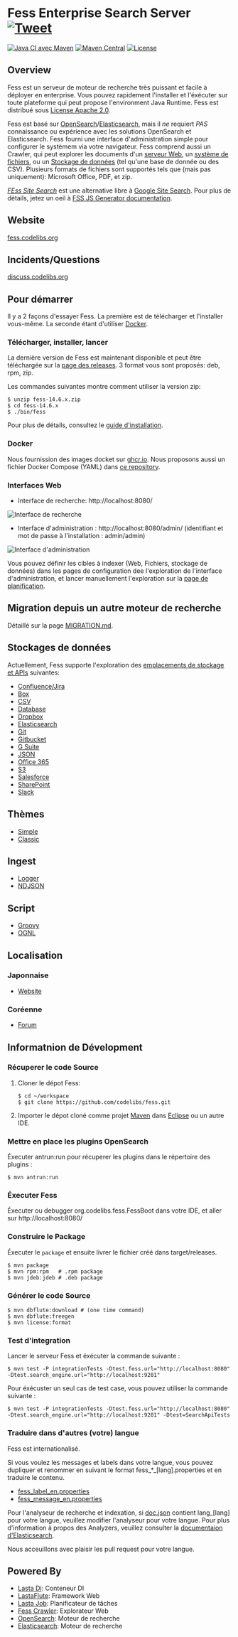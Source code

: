 Fess Enterprise Search Server [![Tweet](https://img.shields.io/twitter/url/http/shields.io.svg?style=social)](https://twitter.com/intent/tweet?text=Fess+is+very+powerful+and+easily+deployable+Enterprise+Search+Server.&url=https://github.com/codelibs/fess)
====
[![Java CI avec Maven](https://github.com/codelibs/fess/actions/workflows/maven.yml/badge.svg)](https://github.com/codelibs/fess/actions/workflows/maven.yml)
[![Maven Central](https://maven-badges.herokuapp.com/maven-central/org.codelibs.fess/fess/badge.svg)](https://maven-badges.herokuapp.com/maven-central/org.codelibs.fess/fess)
[![License](https://img.shields.io/badge/License-Apache%202.0-blue.svg)](https://github.com/gitbucket/gitbucket/blob/master/LICENSE)

## Overview

Fess est un serveur de moteur de recherche très puissant et facile à déployer en enterprise.
Vous pouvez rapidement l'installer et l'éxécuter sur toute plateforme qui peut propose l'environment Java Runtime. Fess est distribué sous [License Apache 2.0](LICENSE).

Fess est basé sur  [OpenSearch](https://github.com/opensearch-project/OpenSearch)/[Elasticsearch](https://github.com/elastic/elasticsearch), mais il _ne_ requiert _PAS_ connaissance ou expérience avec les solutions OpenSearch et Elasticsearch. Fess fourni une interface d'administration simple pour configurer le systèmem via votre navigateur.
Fess comprend aussi un Crawler, qui peut explorer les documents d'un [serveur Web](https://fess.codelibs.org/14.6/admin/webconfig-guide.html), un [système de fichiers](https://fess.codelibs.org/14.6/admin/fileconfig-guide.html), ou un [Stockage de données](https://fess.codelibs.org/14.6/admin/dataconfig-guide.html) (tel qu'une base de donnée ou des CSV). Plusieurs formats de fichiers sont supportés tels que (mais pas uniquement): Microsoft Office, PDF, et zip.

*[FEss Site Search](https://github.com/codelibs/fess-site-search)* est une alternative libre à [Google Site Search](https://enterprise.google.com/search/products/gss.html). Pour plus de détails, jetez un oeil à [FSS JS Generator documentation](https://fss-generator.codelibs.org/docs/manual).

## Website

[fess.codelibs.org](https://fess.codelibs.org/)

## Incidents/Questions

[discuss.codelibs.org](https://discuss.codelibs.org/c/FessEN/)

## Pour démarrer

Il y a 2 façons d'essayer Fess. La première est de télécharger et l'installer vous-même. La seconde étant d'utiliser [Docker](https://www.docker.com/products/docker-engine).

### Télécharger, installer, lancer

La dernière version de Fess est maintenant disponible et peut être téléchargée sur la [page des releases](https://github.com/codelibs/fess/releases "download"). 3 format vous sont proposés: deb, rpm, zip.

Les commandes suivantes montre comment utiliser la version zip:

    $ unzip fess-14.6.x.zip
    $ cd fess-14.6.x
    $ ./bin/fess

Pour plus de détails, consultez le [guide d'installation](https://fess.codelibs.org/14.6/install/index.html).

### Docker

Nous fournission des images docket sur [ghcr.io](https://github.com/orgs/codelibs/packages).
Nous proposons aussi un fichier Docker Compose (YAML) dans [ce repository](https://github.com/codelibs/docker-fess/tree/master/compose).

### Interfaces Web

- Interface de recherche: http://localhost:8080/

![Interface de recherche](https://fess.codelibs.org/_images/fess_search_result1.png)

- Interface d'administration : http://localhost:8080/admin/ (identifiant et mot de passe à l'installation : admin/admin)

![Interface d'administration](https://fess.codelibs.org/_images/fess_admin_dashboard.png)

Vous pouvez définir les cibles à indexer (Web, Fichiers, stockage de données) dans les pages de configuration dee l'exploration de l'interface d'administration, et lancer manuellement l'exploration sur la [page de planification](https://fess.codelibs.org/14.6/admin/scheduler-guide.html).

## Migration depuis un autre moteur de recherche

Détaillé sur la page [MIGRATION.md](MIGRATION.md).

## Stockages de données

Actuellement, Fess supporte l'exploration des [emplacements de stockage et APIs](https://fess.codelibs.org/14.6/admin/dataconfig-guide.html) suivantes:

 - [Confluence/Jira](https://github.com/codelibs/fess-ds-atlassian)
 - [Box](https://github.com/codelibs/fess-ds-box)
 - [CSV](https://github.com/codelibs/fess-ds-csv)
 - [Database](https://github.com/codelibs/fess-ds-db)
 - [Dropbox](https://github.com/codelibs/fess-ds-dropbox)
 - [Elasticsearch](https://github.com/codelibs/fess-ds-elasticsearch)
 - [Git](https://github.com/codelibs/fess-ds-git)
 - [Gitbucket](https://github.com/codelibs/fess-ds-gitbucket)
 - [G Suite](https://github.com/codelibs/fess-ds-gsuite)
 - [JSON](https://github.com/codelibs/fess-ds-json)
 - [Office 365](https://github.com/codelibs/fess-ds-office365)
 - [S3](https://github.com/codelibs/fess-ds-s3)
 - [Salesforce](https://github.com/codelibs/fess-ds-salesforce)
 - [SharePoint](https://github.com/codelibs/fess-ds-sharepoint)
 - [Slack](https://github.com/codelibs/fess-ds-slack)

## Thèmes

 - [Simple](https://github.com/codelibs/fess-theme-simple)
 - [Classic](https://github.com/codelibs/fess-theme-classic)

## Ingest

 - [Logger](https://github.com/codelibs/fess-ingest-logger)
 - [NDJSON](https://github.com/codelibs/fess-ingest-ndjson)

## Script

 - [Groovy](https://github.com/codelibs/fess-script-groovy)
 - [OGNL](https://github.com/codelibs/fess-script-ognl)

## Localisation

### Japonnaise

 - [Website](https://fess.codelibs.org/ja/)

### Coréenne

 - [Forum](https://github.com/nocode2k/fess-kr-forum)

## Informatnion de Dévelopment

### Récuperer le code Source

1. Cloner le dépot Fess:
    ```
    $ cd ~/workspace
    $ git clone https://github.com/codelibs/fess.git
    ```

2. Importer le dépot cloné comme projet [Maven](https://maven.apache.org/) dans [Eclipse](https://www.eclipse.org/eclipseide/) ou un autre IDE.

### Mettre en place les plugins OpenSearch

Éxecuter antrun:run pour récuperer les plugins dans le répertoire des plugins :

    $ mvn antrun:run

### Éxecuter Fess

Éxecuter ou debugger org.codelibs.fess.FessBoot dans votre IDE, et aller sur http://localhost:8080/

### Construire le Package

Éxecuter le `package` et ensuite livrer le fichier créé dans target/releases.

    $ mvn package
    $ mvn rpm:rpm   # .rpm package
    $ mvn jdeb:jdeb # .deb package

### Générer le code Source

    $ mvn dbflute:download # (one time command)
    $ mvn dbflute:freegen
    $ mvn license:format

### Test d'integration

Lancer le serveur Fess et éxécuter la commande suivante :

    $ mvn test -P integrationTests -Dtest.fess.url="http://localhost:8080" -Dtest.search_engine.url="http://localhost:9201"

Pour éxécuster un seul cas de test case, vous pouvez utiliser la commande suivante :

    $ mvn test -P integrationTests -Dtest.fess.url="http://localhost:8080" -Dtest.search_engine.url="http://localhost:9201" -Dtest=SearchApiTests

### Traduire dans d'autres (votre) langue

Fess est internationalisé.

Si vous voulez les messages et labels dans votre langue, vous pouvez dupliquer et renommer en suivant le format fess\_\*\_[lang].properties et en traduire le contenu.

* [fess_label_en.properties](https://github.com/codelibs/fess/blob/master/src/main/resources/fess_label_en.properties)
* [fess_message_en.properties](https://github.com/codelibs/fess/blob/master/src/main/resources/fess_message_en.properties)

Pour l'analyseur de recherche et indexation, si [doc.json](https://github.com/codelibs/fess/blob/master/src/main/resources/fess_indices/fess/doc.json) contient lang\_[lang] pour votre langue, veuillez modifier l'analyseur pour votre langue. Pour plus d'information à propos des Analyzers, veuillez consulter la [documentaion d'Elasticsearch](https://www.elastic.co/guide/en/elasticsearch/reference/current/analysis-analyzers.html).

Nous acceuillons avec plaisir les pull request pour votre langue.

## Powered By

* [Lasta Di](https://github.com/lastaflute/lasta-di "Lasta Di"): Conteneur DI
* [LastaFlute](https://github.com/lastaflute/lastaflute "LastaFlute"): Framework Web
* [Lasta Job](https://github.com/lastaflute/lasta-job "Lasta Job"): Planificateur de tâches
* [Fess Crawler](https://github.com/codelibs/fess-crawler "Fess Crawler"): Explorateur Web
* [OpenSearch](https://opensearch.org/ "OpenSearch"): Moteur de recherche
* [Elasticsearch](https://github.com/elastic/elasticsearch "Elasticsearch"): Moteur de recherche
